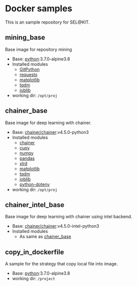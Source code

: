 # Docker samples

This is an sample repository for SEL@KIT.

## mining\_base

Base image for repository mining

- Base: [python](https://hub.docker.com/_/python/):3.7.0-alpine3.8
- Installed modules
    - [GitPython](https://github.com/gitpython-developers/GitPython)
    - [requests](https://github.com/requests/requests)
    - [matplotlib](https://github.com/matplotlib/matplotlib)
    - [tqdm](https://github.com/tqdm/tqdm)
    - [joblib](https://github.com/joblib/joblib)
- working dir: `/opt/proj`

## chainer\_base

Base image for deep learning with chainer.

- Base: [chainer/chainer](https://hub.docker.com/r/chainer/chainer/):v4.5.0-python3
- Installed modules
    - [chainer](https://github.com/chainer/chainer)
    - [cupy](https://github.com/cupy/cupy)
    - [numpy](https://github.com/numpy/numpy)
    - [pandas](https://github.com/pandas-dev/pandas)
    - [xlrd](https://github.com/python-excel/xlrd)
    - [matplotlib](https://github.com/matplotlib/matplotlib)
    - [tqdm](https://github.com/tqdm/tqdm)
    - [joblib](https://github.com/joblib/joblib)
    - [python-dotenv](https://github.com/theskumar/python-dotenv)
- working dir: `/opt/proj`

## chainer\_intel\_base

Base image for deep learning with chainer using intel backend.

- Base: [chainer/chainer](https://hub.docker.com/r/chainer/chainer/):v4.5.0-intel-python3
- Installed modules
    - As same as [chainer\_base](#chainer_base)

## copy\_in\_dockerfile

A sample for the strategy that copy local file into image.

- Base: [python](https://hub.docker.com/_/python/):3.7.0-alpine3.8
- working dir: `/project`

